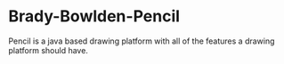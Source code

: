 # Brady-Bowlden-Pencil
Pencil is a java based drawing platform with all of the features a drawing platform should have. 
